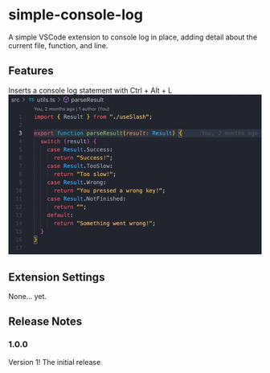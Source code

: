 # simple-console-log

A simple VSCode extension to console log in place, adding detail about the current file, function, and line.

## Features

Inserts a console log statement with Ctrl + Alt + L  
![pog](assets/simple-log.gif)

## Extension Settings

<!-- Include if your extension adds any VS Code settings through the `contributes.configuration` extension point.

For example:

This extension contributes the following settings:

- `myExtension.enable`: enable/disable this extension
- `myExtension.thing`: set to `blah` to do something -->

None... yet.

## Release Notes

### 1.0.0

Version 1! The initial release
